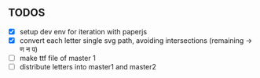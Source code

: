 ## TODOS

- [x] setup dev env for iteration with paperjs
- [x] convert each letter single svg path, avoiding intersections (remaining -> ण न प)
- [ ] make ttf file of master 1 
- [ ] distribute letters into master1 and master2 